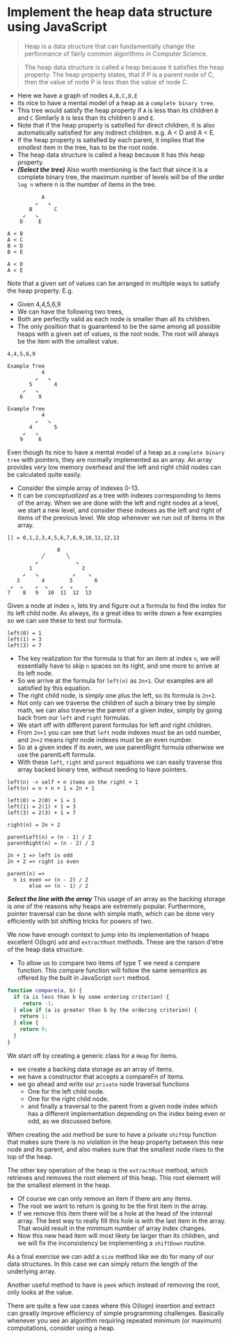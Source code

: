 # Implement the heap data structure using JavaScript
> Heap is a data structure that can fundamentally change the performance of fairly common algorithms in Computer Science.

> The heap data structure is called a heap because it satisfies the heap property. The heap property states, that if P is a parent node of C, then the value of node P is less than the value of node C.

* Here we have a graph of nodes `A,B,C,D,E`
* Its nice to have a mental model of a heap as a `complete binary tree`.
* This tree would satisfy the heap property if `A` is less than its children `B` and `C` Similarly `B` is less than its children `D` and `E`.
* Note that if the heap property is satisfied for direct children, it is also automatically satisfied for any indirect children. e.g. A < D and A < E.
* If the heap property is satisfied by each parent, it implies that the *smallest* item in the tree, has to be the root node.
* The heap data structure is called a heap because it has this heap property.
* ***(Select the tree)*** Also worth mentioning is the fact that since it is a complete binary tree, the maximum number of levels will be of the order `log n` where n is the number of items in the tree.

```
           A
         ↙   ↘
       B       C
     ↙   ↘
    D     E

A < B
A < C
B < D
B < E

A < D
A < E
```

Note that a given set of values can be arranged in multiple ways to satisfy the heap property. E.g.

* Given 4,4,5,6,9
* We can have the following two trees,
* Both are perfectly valid as each node is smaller than all its children.
* The only position that is guaranteed to be the same among all possible heaps with a given set of values, is the root node. The root will always be the item with the smallest value.
```
4,4,5,6,9

Example Tree
           4
         ↙   ↘
       5       4
     ↙   ↘
    6     9

Example Tree
           4
         ↙   ↘
       4       5
     ↙   ↘
    9     6
```

Even though its nice to have a mental model of a heap as a `complete binary tree` with pointers, they are normally implemented as an array. An array provides very low memory overhead and the left and right child nodes can be calculated quite easily.

* Consider the simple array of indexes 0-13.
* It can be *conceptualized* as a tree with indexes corresponding to items of the array. When we are done with the left and right nodes at a level, we start a new level, and consider these indexes as the left and right of items of the previous level. We stop whenever we run out of items in the array.

```
[] = 0,1,2,3,4,5,6,7,8,9,10,11,12,13

                0
           ╱       ╲
         ↙            ↘
       1                2
     ↙   ↘           ↙    ↘
   3       4        5       6
 ↙  ↘    ↙  ↘    ↙  ↘    ↙
7    8   9   10  11  12  13
```

Given a node at index `n`, lets try and figure out a formula to find the index for its left child node. As always, its a great idea to write down a few examples so we can use these to test our formula.
```
left(0) = 1
left(1) = 3
left(3) = 7
```

* The key realization for the formula is that for an item at index `n`, we will essentially have to skip `n` spaces on its right, and one more to arrive at its left node.
* So we arrive at the formula for `left(n)` as `2n+1`. Our examples are all satisfied by this equation.
* The right child node, is simply one plus the left, so its formula is `2n+2`.
* Not only can we traverse the children of such a binary tree by simple math, we can also traverse the parent of a given index, simply by going back from our `left` and `right` formulas.
* We start off with different parent formulas for left and right children.
* From `2n+1` you can see that `left` node indexes must be an odd number, and `2n+2`  means right node indexes must be an even number.
* So at a given index if its even, we use parentRight formula otherwise we use the parentLeft formula.
* With these `left`, `right` and `parent` equations we can easily traverse this array backed binary tree, without needing to have pointers.
```
left(n) -> self + n items on the right + 1
left(n) = n + n + 1 = 2n + 1

left(0) = 2(0) + 1 = 1
left(1) = 2(1) + 1 = 3
left(3) = 2(3) + 1 = 7

right(n) = 2n + 2

parentLeft(n) = (n - 1) / 2
parentRight(n) = (n - 2) / 2

2n + 1 => left is odd
2n + 2 => right is even

parent(n) =>
  n is even => (n - 2) / 2
       else => (n - 1) / 2
```

***Select the line with the array***
This usage of an array as the backing storage is one of the reasons why heaps are extremely popular. Furthermore, pointer traversal can be done with simple math, which can be done very efficiently with bit shifting tricks for powers of two.

We now have enough context to jump into its implementation of heaps excellent O(logn) `add` and `extractRoot` methods. These are the raison d'etre of the heap data structure.

* To allow us to compare two items of type T we need a compare function. This compare function will follow the same semantics as offered by the built in JavaScript `sort` method.

```js
function compare(a, b) {
  if (a is less than b by some ordering criterion) {
     return -1;
  } else if (a is greater than b by the ordering criterion) {
    return 1;
  } else {
    return 0;
  }
}
```

We start off by creating a generic class for a `Heap` for items.
* we create a backing data storage as an array of items.
* we have a constructor that accepts a compareFn of items.
* we go ahead and write our `private` node traversal functions
  * One for the left child node.
  * One for the right child node.
  * and finally a traversal to the parent from a given node index which has a different implementation depending on the index being even or odd, as we discussed before.

When creating the `add` method be sure to have a private `shiftUp` function that makes sure there is no violation in the heap property between this new node and its parent, and also makes sure that the smallest node rises to the top of the heap.

The other key operation of the heap is the `extractRoot` method, which retrieves and removes the root element of this heap. This root element will be the smallest element in the heap.
* Of course we can only remove an item if there are any items.
* The root we want to return is going to be the first item in the array.
* If we remove this item there will be a hole at the head of the internal array. The best way to really fill this hole is with the last item in the array. That would result in the minimum number of array index changes.
* Now this new head item will most likely be larger than its children, and we will fix the inconsistency be implementing a `shiftDown` routine.

As a final exercise we can add a `size` method like we do for many of our data structures. In this case we can simply return the length of the underlying array.

Another useful method to have is `peek` which instead of removing the root, only looks at the value.

There are quite a few use cases where this O(logn) insertion and extract can greatly improve efficiency of simple programming challenges. Basically whenever you see an algorithm requiring repeated minimum (or maximum) computations, consider using a heap.
